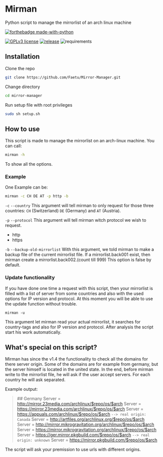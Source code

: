 # Mirman
Python script to manage the mirrorlist of an arch linux machine

[![forthebadge made-with-python](http://ForTheBadge.com/images/badges/made-with-python.svg)](https://www.python.org/)

[![GPLv3 license](https://img.shields.io/badge/License-GPLv3-blue.svg)](http://perso.crans.org/besson/LICENSE.html) [![release](https://img.shields.io/github/v/release/Faetu/mirror-manager.svg?include_prereleases)](https://github.com/Faetu/Mirror-Manager/releases) ![requirements](https://img.shields.io/badge/requirements-up%20to%20date-green)


## Installation
Clone the repo
```sh
git clone https://github.com/Faetu/Mirror-Manager.git
```
Change directory
```sh
cd mirror-manager
```
Run setup file with root privileges
```sh
sudo sh setup.sh
```
## How to use
This script is made to manage the mirrorlist on an arch-linux machine.
You can call: 
```sh
mirman -h
```
To show all the options.
### Example
One Example can be:
```sh
mirman -c CH DE AT -p http -b
```
`-c` `--country`
This argument will tell mirman to only request for those three countries: `CH` (Switzerland) `DE` (Germany) and `AT` (Austria).


`-p` `--protocol`
This argument will tell mirman witch protocol we wish to request.


 - http
 - https


`-b` `--backup-old-mirrorlist`
With this argument, we told mirman to make a backup file of the current mirrorlist file.
If a mirrorlist.back001 exist, then mirman create a mirrorlist.back002.(count till 999)
This option is false by default.


### Update functionality
If you have done one time a request with this script, then your mirrorlist is filled with a list of server from some countries and also with the used options for IP version and protocol.
At this moment you will be able to use the update function without trouble.


    mirman -u


This argument let mirman read your actual mirrorlist, it searches for country-tags and also for IP version and protocol. After analysis the script start his work automatically.


## What's special on this script?
Mirman has since the v1.4 the functionality to check all the domains for there server origin.
Some of the domains are for example from germany, but the server himself is located in the united state. In the end, before mirman write to the mirrorlist file, he will ask if the user accept servers. For each country he will ask separated.

Example output:

> \## Germany
> Server = http://mirror.23media.com/archlinux/$repo/os/$arch
> Server = https://mirror.23media.com/archlinux/$repo/os/$arch
> Server = https://appuals.com/archlinux/$repo/os/$arch `--> real origin: Canada`
> Server = http://artfiles.org/archlinux.org/$repo/os/$arch
> Server = http://mirror.mikrogravitation.org/archlinux/$repo/os/$arch
> Server = https://mirror.mikrogravitation.org/archlinux/$repo/os/$arch
> Server = https://ger.mirror.pkgbuild.com/$repo/os/$arch `--> real origin: unknown`
> Server = https://mirror.pkgbuild.com/$repo/os/$arch

The script will ask your premission to use urls with different origins.
